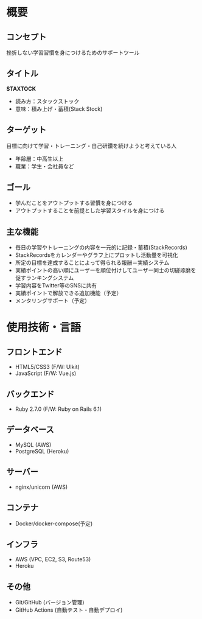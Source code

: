 # 概要

## コンセプト
挫折しない学習習慣を身につけるためのサポートツール

## タイトル
**STAXTOCK**

- 読み方：スタックストック
- 意味：積み上げ・蓄積(Stack Stock)

## ターゲット
目標に向けて学習・トレーニング・自己研鑽を続けようと考えている人

- 年齢層：中高生以上
- 職業：学生・会社員など

## ゴール
- 学んだことをアウトプットする習慣を身につける
- アウトプットすることを前提とした学習スタイルを身につける

## 主な機能
- 毎日の学習やトレーニングの内容を一元的に記録・蓄積(StackRecords)
- StackRecordsをカレンダーやグラフ上にプロットし活動量を可視化
- 所定の目標を達成することによって得られる報酬＝実績システム
- 実績ポイントの高い順にユーザーを順位付けしてユーザー同士の切磋琢磨を促すランキングシステム
- 学習内容をTwitter等のSNSに共有
- 実績ポイントで解放できる追加機能（予定）
- メンタリングサポート（予定）

# 使用技術・言語

## フロントエンド
- HTML5/CSS3 (F/W: UIkit)
- JavaScript (F/W: Vue.js)

## バックエンド
- Ruby 2.7.0 (F/W: Ruby on Rails 6.1)

## データベース
- MySQL (AWS)
- PostgreSQL (Heroku)

## サーバー
- nginx/unicorn (AWS)

## コンテナ
- Docker/docker-compose(予定)

## インフラ
- AWS (VPC, EC2, S3, Route53)
- Heroku

## その他
- Git/GitHub (バージョン管理)
- GitHub Actions (自動テスト・自動デプロイ)